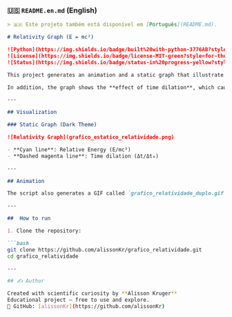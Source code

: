 ### 🇺🇸 `README.en.md` (English)

```markdown
> 🇧🇷 Este projeto também está disponível em [Português](README.md).

# Relativity Graph (E = mc²)

![Python](https://img.shields.io/badge/built%20with-python-3776AB?style=for-the-badge&logo=python&logoColor=white)
![License](https://img.shields.io/badge/license-MIT-green?style=for-the-badge)
![Status](https://img.shields.io/badge/status-in%20progress-yellow?style=for-the-badge)

This project generates an animation and a static graph that illustrate how the **energy of a body with mass increases dramatically** as its speed approaches the speed of light — according to Einstein's theory of relativity.

In addition, the graph shows the **effect of time dilation**, which causes time to slow down for objects moving at extremely high speeds.

---

## Visualization

### Static Graph (Dark Theme)

![Relativity Graph](grafico_estatico_relatividade.png)

- **Cyan line**: Relative Energy (E/mc²)  
- **Dashed magenta line**: Time dilation (Δt/Δt₀)

---

## Animation

The script also generates a GIF called `grafico_relatividade_duplo.gif` showing the curve growing in real time.

---

##  How to run

1. Clone the repository:

```bash
git clone https://github.com/alissonKr/grafico_relatividade.git
cd grafico_relatividade

---

## ✍️ Author

Created with scientific curiosity by **Alisson Kruger**  
Educational project — free to use and explore.  
🔗 GitHub: [alissonKr](https://github.com/alissonKr)

